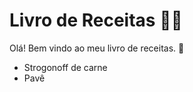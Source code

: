 # Livro de Receitas :man_cook:

Olá! Bem vindo ao meu livro de receitas. :wave:

- Strogonoff de carne
- Pavê
